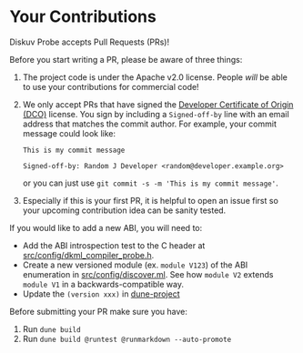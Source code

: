 # Your Contributions

Diskuv Probe accepts Pull Requests (PRs)!

Before you start writing a PR, please be aware of three things:
1. The project code is under the Apache v2.0 license. People *will* be able
   to use your contributions for commercial code!
2. We only accept PRs that have signed the [Developer Certificate of Origin (DCO)](https://developercertificate.org/)
   license. You sign by including a `Signed-off-by` line
   with an email address that matches the commit author. For example, your
   commit message could look like:

   ```
   This is my commit message

   Signed-off-by: Random J Developer <random@developer.example.org>   
   ```
   
   or you can just use `git commit -s -m 'This is my commit message'`.
3. Especially if this is your first PR, it is helpful to open an issue first
   so your upcoming contribution idea can be sanity tested.

If you would like to add a new ABI, you will need to:

* Add the ABI introspection test to the C header at [src/config/dkml_compiler_probe.h](src/config/dkml_compiler_probe.h).
* Create a new versioned module (ex. `module V123`) of the ABI enumeration in
  [src/config/discover.ml](src/config/discover.ml). See how `module V2` extends `module V1` in a backwards-compatible way.
* Update the `(version xxx)` in [dune-project](dune-project)

Before submitting your PR make sure you have:
1. Run `dune build`
2. Run `dune build @runtest @runmarkdown --auto-promote`
